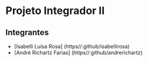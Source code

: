 # Projeto Integrador II

## Integrantes

- [Isabelli Luísa Rosa] (https//:github/isabellirosa)
- [André Richartz Farias] (https//:github/andrerichartz)